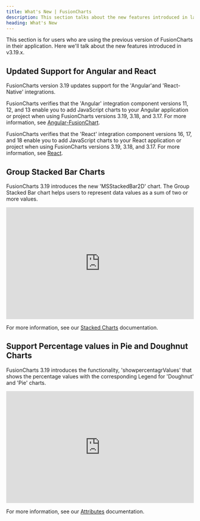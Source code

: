 ```yaml
---
title: What's New | FusionCharts
description: This section talks about the new features introduced in latest version.
heading: What's New
---
```


This section is for users who are using the previous version of FusionCharts in their application. Here we'll talk about the new features introduced in v3.19.x.

## Updated Support for Angular and React

FusionCharts version 3.19 updates support for the 'Angular'and 'React-Native' integrations. 

FusionCharts verifies that the 'Angular' integration component versions 11, 12, and 13 enable you to add JavaScript charts to your Angular application or project when using FusionCharts versions 3.19, 3.18, and 3.17. For more information, see [Angular-FusionChart](https://www.npmjs.com/package/angular-fusioncharts).

FusionCharts verifies that the 'React' integration component versions 16, 17, and 18 enable you to add JavaScript charts to your React application or project when using FusionCharts versions 3.19, 3.18, and 3.17. For more information, see [React](https://www.npmjs.com/package/react-fusioncharts).


## Group Stacked Bar Charts

FusionCharts 3.19 introduces the new 'MSStackedBar2D' chart. The Group Stacked Bar chart helps users to represent data values as a sum of two or more values. 

<iframe height="300" style="width: 100%;" scrolling="no" title="GroupStacked2dChart(QE-SUPPORT-2051)-4" src="https://codepen.io/fusioncharts/embed/yLKyVRO/687c2b6a4d97a2fd3ecdd41538163ca5?default-tab=result" frameborder="no" loading="lazy" allowtransparency="true" allowfullscreen="true">
  See the Pen <a href="https://codepen.io/fusioncharts/pen/yLKyVRO/687c2b6a4d97a2fd3ecdd41538163ca5">
  GroupStacked2dChart(QE-SUPPORT-2051)-4</a> by FusionCharts (<a href="https://codepen.io/fusioncharts">@fusioncharts</a>)
  on <a href="https://codepen.io">CodePen</a>.
</iframe><br/>

For more information, see our [Stacked Charts](https://www.fusioncharts.com/dev/chart-guide/standard-charts/stacked-charts) documentation.

## Support Percentage values in Pie and Doughnut Charts

FusionCharts 3.19 introduces the functionality, 'showpercentagrValues' that shows the percentage values with the corresponding Legend for 'Doughnut' and 'Pie' charts. 

<iframe height="300" style="width: 100%;" scrolling="no" title="(SUPPORT-2080) 5" src="https://codepen.io/fusioncharts/embed/qBoEqmj/59b750adb2d81d61befe2bbbf762a29a?default-tab=result" frameborder="no" loading="lazy" allowtransparency="true" allowfullscreen="true">
  See the Pen <a href="https://codepen.io/fusioncharts/pen/qBoEqmj/59b750adb2d81d61befe2bbbf762a29a">
  (SUPPORT-2080) 5</a> by FusionCharts (<a href="https://codepen.io/fusioncharts">@fusioncharts</a>)
  on <a href="https://codepen.io">CodePen</a>.
</iframe><br/>

For more information, see our [Attributes](https://www.fusioncharts.com/dev/chart-attributes) documentation.
